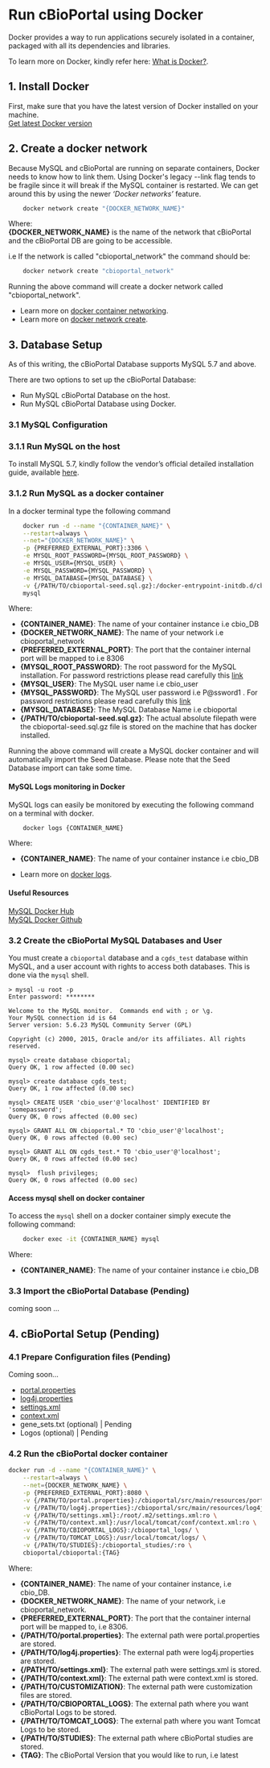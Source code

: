Run cBioPortal using Docker
===

Docker provides a way to run applications securely isolated in a container, packaged with all its dependencies and libraries.

To learn more on Docker, kindly refer here: [What is Docker?](https://www.docker.com/what-docker).

## 1. Install Docker

First, make sure that you have the latest version of Docker installed on your machine.    
[Get latest Docker version](https://www.docker.com/products/overview#/install_the_platform)

## 2. Create a docker network

Because MySQL and cBioPortal are running on separate containers, Docker needs to know how to link them. Using Docker's legacy --link flag tends to be fragile since it will break if the MySQL container is restarted. We can get around this by using the newer *‘Docker networks’* feature.

```bash
	docker network create "{DOCKER_NETWORK_NAME}"
```
Where:    
**{DOCKER_NETWORK_NAME}** is the name of the network that cBioPortal and the cBioPortal DB are going to be accessible.

i.e If the network is called "cbioportal_network" the command should be:

```bash
	docker network create "cbioportal_network"
```

Running the above command will create a docker network called "cbioportal_network".

- Learn more on [docker container networking](https://docs.docker.com/engine/userguide/networking/).
- Learn more on [docker network create](https://docs.docker.com/engine/reference/commandline/network_create/).

## 3. Database Setup

As of this writing, the cBioPortal Database supports MySQL 5.7 and above.    

There are two options to set up the cBioPortal Database:    
- Run MySQL cBioPortal Database on the host.    
- Run MySQL cBioPortal Database using Docker.    

### 3.1 MySQL Configuration

### 3.1.1 Run MySQL on the host

To install MySQL 5.7, kindly follow the vendor’s official detailed installation guide, available [here](http://dev.mysql.com/doc/refman/5.7/en/installing.html).

### 3.1.2 Run MySQL as a docker container

In a docker terminal type the following command

```bash
	docker run -d --name "{CONTAINER_NAME}" \
    --restart=always \
    --net="{DOCKER_NETWORK_NAME}" \
    -p {PREFERRED_EXTERNAL_PORT}:3306 \
    -e MYSQL_ROOT_PASSWORD={MYSQL_ROOT_PASSWORD} \
    -e MYSQL_USER={MYSQL_USER} \
    -e MYSQL_PASSWORD={MYSQL_PASSWORD} \
    -e MYSQL_DATABASE={MYSQL_DATABASE} \
    -v {/PATH/TO/cbioportal-seed.sql.gz}:/docker-entrypoint-initdb.d/cbioportal-seed.sql.gz:ro \
    mysql
```

Where:    
- **{CONTAINER_NAME}**: The name of your container instance i.e cbio_DB
- **{DOCKER_NETWORK_NAME}**: The name of your network i.e cbioportal_network
- **{PREFERRED_EXTERNAL_PORT}**: The port that the container internal port will be mapped to i.e 8306
- **{MYSQL_ROOT_PASSWORD}**: The root password for the MySQL installation. For password restrictions please read carefully this [link](http://dev.mysql.com/doc/refman/5.7/en/user-names.html)
- **{MYSQL_USER}**: The MySQL user name i.e cbio_user
- **{MYSQL_PASSWORD}**: The MySQL user password i.e P@ssword1 . For password restrictions please read carefully this [link](http://dev.mysql.com/doc/refman/5.7/en/user-names.html)
- **{MYSQL_DATABASE}**: The MySQL Database Name i.e cbioportal
- **{/PATH/TO/cbioportal-seed.sql.gz}**: The actual absolute filepath were the cbioportal-seed.sql.gz file is stored on the machine that has docker installed.

Running the above command will create a MySQL docker container and will automatically import the Seed Database.
Please note that the Seed Database import can take some time.


#### MySQL Logs monitoring in Docker

MySQL logs can easily be monitored by executing the following command on a terminal with docker.

```bash
	docker logs {CONTAINER_NAME}
```

Where:    
- **{CONTAINER_NAME}**: The name of your container instance i.e cbio_DB

- Learn more on [docker logs](https://docs.docker.com/engine/reference/commandline/logs/).

#### Useful Resources

[MySQL Docker Hub](https://hub.docker.com/_/mysql/)    
[MySQL Docker Github](https://github.com/docker-library/docs/tree/master/mysql)

### 3.2 Create the cBioPortal MySQL Databases and User

You must create a `cbioportal` database and a `cgds_test` database within MySQL, and a user account with rights to access both databases.  This is done via the `mysql` shell.

    > mysql -u root -p
    Enter password: ********

    Welcome to the MySQL monitor.  Commands end with ; or \g.
    Your MySQL connection id is 64
    Server version: 5.6.23 MySQL Community Server (GPL)

    Copyright (c) 2000, 2015, Oracle and/or its affiliates. All rights reserved.

    mysql> create database cbioportal;
    Query OK, 1 row affected (0.00 sec)

    mysql> create database cgds_test;
    Query OK, 1 row affected (0.00 sec)

    mysql> CREATE USER 'cbio_user'@'localhost' IDENTIFIED BY 'somepassword';
    Query OK, 0 rows affected (0.00 sec)

    mysql> GRANT ALL ON cbioportal.* TO 'cbio_user'@'localhost';
    Query OK, 0 rows affected (0.00 sec)

    mysql> GRANT ALL ON cgds_test.* TO 'cbio_user'@'localhost';
    Query OK, 0 rows affected (0.00 sec)

    mysql>  flush privileges;
    Query OK, 0 rows affected (0.00 sec)

#### Access mysql shell on docker container

To access the `mysql` shell on a docker container simply execute the following command:

```bash
	docker exec -it {CONTAINER_NAME} mysql
```

Where:    
- **{CONTAINER_NAME}**: The name of your container instance i.e cbio_DB

### 3.3 Import the cBioPortal Database (Pending)

coming soon ...

## 4. cBioPortal Setup (Pending)

### 4.1 Prepare Configuration files (Pending)

Coming soon...
- [portal.properties](docs/Pre-Build-Steps.md#prepare-property-files)
- [log4j.properties](docs/Pre-Build-Steps.md#prepare-the-log4jproperties-file)
- [settings.xml](docs/Pre-Build-Steps.md#create-a-maven-settings-file)
- [context.xml](docs/Deploying.md#set-up-the-database-connection-pool)
- gene_sets.txt (optional) | Pending
- Logos (optional) | Pending

### 4.2 Run the cBioPortal docker container 

```bash
docker run -d --name "{CONTAINER_NAME}" \
    --restart=always \
    --net={DOCKER_NETWORK_NAME} \
    -p {PREFERRED_EXTERNAL_PORT}:8080 \
    -v {/PATH/TO/portal.properties}:/cbioportal/src/main/resources/portal.properties:ro \
	-v {/PATH/TO/log4j.properties}:/cbioportal/src/main/resources/log4j.properties:ro \
	-v {/PATH/TO/settings.xml}:/root/.m2/settings.xml:ro \
	-v {/PATH/TO/context.xml}:/usr/local/tomcat/conf/context.xml:ro \
	-v {/PATH/TO/CBIOPORTAL_LOGS}:/cbioportal_logs/ \
	-v {/PATH/TO/TOMCAT_LOGS}:/usr/local/tomcat/logs/ \
    -v {/PATH/TO/STUDIES}:/cbioportal_studies/:ro \
    cbioportal/cbioportal:{TAG}
```

Where:    
- **{CONTAINER_NAME}**: The name of your container instance, i.e cbio_DB.
- **{DOCKER_NETWORK_NAME}**: The name of your network, i.e cbioportal_network.
- **{PREFERRED_EXTERNAL_PORT}**: The port that the container internal port will be mapped to, i.e 8306.
- **{/PATH/TO/portal.properties}**: The external path were portal.properties are stored.
- **{/PATH/TO/log4j.properties}**: The external path were log4j.properties are stored.
- **{/PATH/TO/settings.xml}**: The external path were settings.xml is stored.
- **{/PATH/TO/context.xml}**: The external path were context.xml is stored.
- **{/PATH/TO/CUSTOMIZATION}**: The external path were customization files are stored.
- **{/PATH/TO/CBIOPORTAL_LOGS}**: The external path where you want cBioPortal Logs to be stored.
- **{/PATH/TO/TOMCAT_LOGS}**: The external path where you want Tomcat Logs to be stored.
- **{/PATH/TO/STUDIES}**: The external path where cBioPortal studies are stored.
- **{TAG}**: The cBioPortal Version that you would like to run, i.e latest
